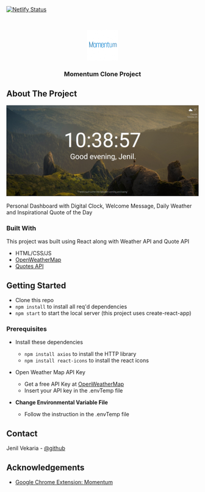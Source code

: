 [![Netlify Status](https://api.netlify.com/api/v1/badges/846ad875-0d47-4421-ac73-afb969fba135/deploy-status)](https://app.netlify.com/sites/condescending-cray-c36375/deploys)
<!-- PROJECT LOGO -->
<br />
<p align="center">
  <a href="https://github.com/othneildrew/Best-README-Template">
    <img src="src/assets/project_logo.gif" alt="Logo" width="80" height="80">
  </a>
  <h3 align="center">Momentum Clone Project</h3>
</p>


<!-- ABOUT THE PROJECT -->
## About The Project

<img src="src/assets/screenshot.png" alt="Logo" >

Personal Dashboard with Digital Clock, Welcome Message, Daily Weather and Inspirational Quote of the Day

### Built With

This project was built using React along with Weather API and Quote API
* HTML/CSS/JS
* [OpenWeatherMap](https://openweathermap.org/)
* [Quotes API](https://quotes.rest/)



<!-- GETTING STARTED -->
## Getting Started

- Clone this repo
- `npm install` to install all req'd dependencies
- `npm start` to start the local server (this project uses create-react-app)


### Prerequisites

- Install these dependencies
  - `npm install axios` to install the HTTP library
  - `npm install react-icons` to install the react icons

- Open Weather Map API Key
  - Get a free API Key at [OpenWeatherMap](https://openweathermap.org/)
  - Insert your API key in the .envTemp file
- **Change Environmental Variable File**
  - Follow the instruction in the .envTemp file

<!-- CONTACT -->
## Contact
Jenil Vekaria - [@github](https://github.com/Jenil-Vekaria)



<!-- ACKNOWLEDGEMENTS -->
## Acknowledgements
* [Google Chrome Extension: Momentum](https://chrome.google.com/webstore/detail/momentum/laookkfknpbbblfpciffpaejjkokdgca?hl=en)

